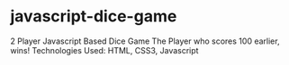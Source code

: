 # javascript-dice-game
2 Player Javascript Based Dice Game
The Player who scores 100 earlier, wins!
Technologies Used: HTML, CSS3, Javascript

